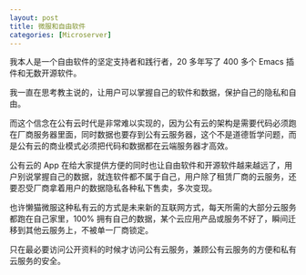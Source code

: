 ```yaml
---
layout: post
title: 微服和自由软件
categories: [Microserver]
---
```


我本人是一个自由软件的坚定支持者和践行者，20 多年写了 400 多个 Emacs 插件和无数开源软件。

我一直在思考教主说的，让用户可以掌握自己的软件和数据，保护自己的隐私和自由。

而这个信念在公有云时代是非常难以实现的，因为公有云的架构是需要代码必须跑在厂商服务器里面，同时数据也要存到公有云服务器，这个不是道德哲学问题，而是公有云的商业模式必须把代码和数据都在云端服务器才高效。

公有云的 App 在给大家提供方便的同时也让自由软件和开源软件越来越远了，用户别说掌握自己的数据，就连软件都不属于自己，用户除了租赁厂商的云服务，还要忍受厂商拿着用户的数据隐私各种私下售卖，多次变现。

也许懒猫微服这种私有云的方式是未来新的互联网方式，每天所需的大部分云服务都跑在自己家里，100% 拥有自己的数据，某个云应用产品或服务不好了，瞬间迁移到其他云服务上，不被单一厂商锁定。

只在最必要访问公开资料的时候才访问公有云服务，兼顾公有云服务的方便和私有云服务的安全。
